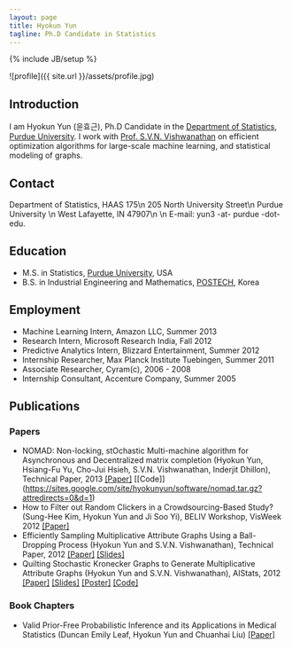 ```yaml
---
layout: page
title: Hyokun Yun
tagline: Ph.D Candidate in Statistics
---
```

{% include JB/setup %}

![profile]({{ site.url }}/assets/profile.jpg)

## Introduction

I am Hyokun Yun (윤효근), Ph.D Candidate in 
the [Department of Statistics](http://www.stat.purdue.edu), 
[Purdue University](http://www.purdue.edu).  I work with 
[Prof. S.V.N. Vishwanathan](http://www.stat.purdue.edu/~vishy) 
on efficient optimization algorithms for large-scale machine learning,
and statistical modeling of graphs.  

## Contact

Department of Statistics, HAAS 175\n
205 North University Street\n
Purdue University \n
West Lafayette, IN 47907\n
\n
E-mail: yun3 -at- purdue -dot- edu.

## Education

- M.S. in Statistics, [Purdue University](http://www.purdue.edu), USA
- B.S. in Industrial Engineering and Mathematics, [POSTECH](http://www.postech.edu), Korea

## Employment

- Machine Learning Intern, Amazon LLC, Summer 2013
- Research Intern, Microsoft Research India, Fall 2012
- Predictive Analytics Intern, Blizzard Entertainment, Summer 2012
- Internship Researcher, Max Planck Institute Tuebingen, Summer 2011
- Associate Researcher, Cyram(c), 2006 - 2008
- Internship Consultant, Accenture Company, Summer 2005

## Publications

### Papers

- NOMAD: Non-locking, stOchastic Multi-machine algorithm for Asynchronous and Decentralized matrix completion (Hyokun Yun, Hsiang-Fu Yu, Cho-Jui Hsieh, S.V.N. Vishwanathan, Inderjit Dhillon), Technical Paper, 2013 [\[Paper\]](https://sites.google.com/site/hyokunyun/publications/nomad.pdf?attredirects=0&d=1) [\[Code\]] (https://sites.google.com/site/hyokunyun/software/nomad.tar.gz?attredirects=0&d=1)
- How to Filter out Random Clickers in a Crowdsourcing-Based Study? (Sung-Hee Kim, Hyokun Yun and Ji Soo Yi), BELIV Workshop, VisWeek 2012 [\[Paper\]](http://www.beliv.org/papers/beliv2012/paper16.pdf)
- Efficiently Sampling Multiplicative Attribute Graphs Using a Ball-Dropping Process (Hyokun Yun and S.V.N. Vishwanathan), Technical Paper, 2012 [\[Paper\]](http://arxiv.org/abs/1202.6001) [\[Slides\]](https://sites.google.com/site/hyokunyun/publications/mag_quilt.zip?attredirects=0)
- Quilting Stochastic Kronecker Graphs to Generate Multiplicative Attribute Graphs (Hyokun Yun and S.V.N. Vishwanathan), AIStats, 2012 [\[Paper\]](http://arxiv.org/abs/1110.5383) [\[Slides\]](https://sites.google.com/site/hyokunyun/publications/maggen_slides.pdf?attredirects=0) [\[Poster\]](https://sites.google.com/site/hyokunyun/publications/ima_poster.pdf?attredirects=0)  [\[Code\]](https://sites.google.com/site/hyokunyun/publications/mag_quilt.zip?attredirects=0)

### Book Chapters

- Valid Prior-Free Probabilistic Inference and its Applications in Medical Statistics (Duncan Emily Leaf, Hyokun Yun and Chuanhai Liu) [\[Paper\]](http://www.stat.purdue.edu/~chuanhai/docs/eyl.pdf)